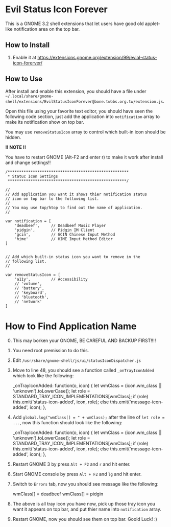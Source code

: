 Evil Status Icon Forever
========================

This is a GNOME 3.2 shell extensions that let users have good old applet-like notification area on the top bar.

How to Install
--------------

 1. Enable it at https://extensions.gnome.org/extension/99/evial-status-icon-forerver/

How to Use
-----------

After install and enable this extension, you should have a file under `~/.local/share/gnome-shell/extensions/EvilStatusIconForever@bone.twbbs.org.tw/extension.js`.

Open this file using your favorite text editor, you should have seen the following code section, just add the application into ``notification`` array to make its notification show on top bar.

You may use `removeStatusIcon` array to control which built-in icon should be hidden.

**!! NOTE !!**

You have to restart GNOME (Alt-F2 and enter r) to make it work after install and change settings!!

    /*****************************************************
     * Statuc Icon Settings
     ****************************************************/
    
    //
    // Add application you want it shows thier notification status
    // icon on top bar to the following list.
    //
    // You may use top/htop to find out the name of application.
    //
    
    var notification = [
        'deadbeef',     // Deadbeef Music Player
        'pidgin',       // Pidgin IM Client
        'gcin',         // GCIN Chinese Input Method
        'hime'          // HIME Imput Method Editor
    ]
    
    
    // Add which built-in status icon you want to remove in the
    // following list.
    //
    
    var removeStatusIcon = [
        'a11y',         // Accessibility
        // 'volume',
        // 'battery',
        // 'keyboard',
        // 'bluetooth',
        // 'network'
    ]


How to Find Application Name
=============================

  0. This may borken your GNOME, BE CAREFUL AND BACKUP FIRST!!!!
  1. You need root premission to do this.
  2. Edit `/usr/share/gnome-shell/js/ui/statusIconDispatcher.js`
  3. Move to line 48, you should see a function called `_onTrayIconAdded` which look like the following:

        _onTrayIconAdded: function(o, icon) {
            let wmClass = (icon.wm_class || 'unknown').toLowerCase();
            let role = STANDARD_TRAY_ICON_IMPLEMENTATIONS[wmClass];
            if (role)
                this.emit('status-icon-added', icon, role);
            else
                this.emit('message-icon-added', icon);
        },  

  4. Add `global.log("wmClass[] = " + wmClass);` after the line of `let role = ...`, now this function should look like the following:

        _onTrayIconAdded: function(o, icon) {
            let wmClass = (icon.wm_class || 'unknown').toLowerCase();
            let role = STANDARD_TRAY_ICON_IMPLEMENTATIONS[wmClass];
            if (role)
                this.emit('status-icon-added', icon, role);
            else
                this.emit('message-icon-added', icon);
        },  

  5. Restart GNOME 3 by press `Alt + F2` and `r` and hit enter.
  6. Start GNOME console by press `Alt + F2` and `lg` and hit enter.
  7. Switch to `Errors` tab, now you should see message like the following:

        wmClass[] = deadbeef
        wmClass[] = pidgin

  8. The above is all tray icon you have now, pick up those tray icon you want it appears on top bar, and put thier name into `notification` array.
  9. Restart GNOME, now you should see them on top bar. Goold Luck! :)

        
